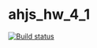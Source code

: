 # ahjs_hw_4_1

[![Build status](https://ci.appveyor.com/api/projects/status/db13ou1ig4pb167e?svg=true)](https://ci.appveyor.com/project/ShulaevIvan/ahj-hw-4-1)